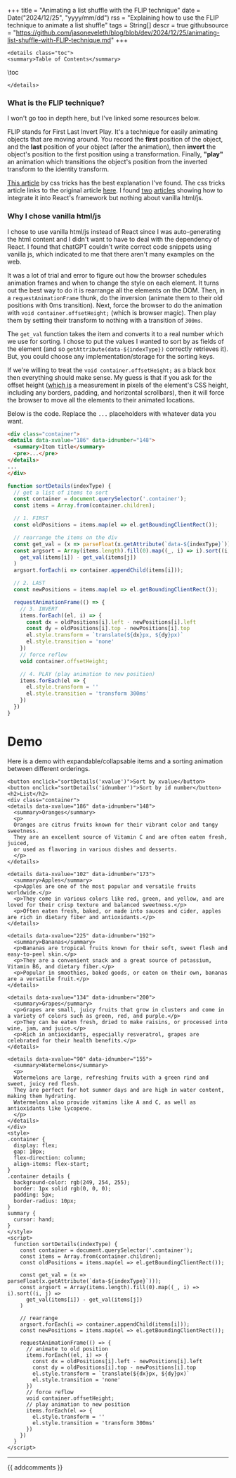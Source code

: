 +++
title = "Animating a list shuffle with the FLIP technique"
date = Date("2024/12/25", "yyyy/mm/dd")
rss = "Explaining how to use the FLIP technique to animate a list shuffle"
tags = String[]
descr = true
githubsource = "https://github.com/jasoneveleth/blog/blob/dev/2024/12/25/animating-list-shuffle-with-FLIP-technique.md"
+++
~~~
<details class="toc">
<summary>Table of Contents</summary>
~~~
\toc
~~~
</details>
~~~

### What is the FLIP technique?

I won't go too in depth here, but I've linked some resources below.

FLIP stands for First Last Invert Play. It's a technique for easily animating objects that are moving around. You record the **first** position of the object, and the **last** position of your object (after the animation), then **invert** the object's position to the first position using a transformation. Finally, **"play"** an animation which transitions the object's position from the inverted transform to the identity transform.

[This article](https://css-tricks.com/animating-layouts-with-the-flip-technique/) by css tricks has the best explanation I've found. The css tricks article links to the original article [here](https://aerotwist.com/blog/flip-your-animations/). I found [two](https://medium.com/developers-writing/animating-the-unanimatable-1346a5aab3cd) [articles](https://www.taraojo.com/post/animating-element-reordering) showing how to integrate it into React's framework but nothing about vanilla html/js.
### Why I chose vanilla html/js

I chose to use vanilla html/js instead of React since I was auto-generating the html content and I didn't want to have to deal with the dependency of React. I found that chatGPT couldn't write correct code snippets using vanilla js, which indicated to me that there aren't many examples on the web.

It was a lot of trial and error to figure out how the browser schedules animation frames and when to change the style on each element. It turns out the best way to do it is rearrange all the elements on the DOM. Then, in a `requestAnimationFrame` thunk, do the inversion (animate them to their old positions with 0ms transition). Next, force the browser to do the animation with `void container.offsetHeight;` (which is browser magic). Then play them by setting their transform to nothing with a transition of `300ms`.

The `get_val` function takes the item and converts it to a real number which we use for sorting. I chose to put the values I wanted to sort by as fields of the element (and so `getAttribute(data-${indexType})` correctly retrieves it). But, you could choose any implementation/storage for the sorting keys.

If we're willing to treat the `void container.offsetHeight;` as a black box then everything should make sense. My guess is that if you ask for the offset height ([which is](https://developer.mozilla.org/en-US/docs/Web/API/HTMLElement/offsetHeight) a measurement in pixels of the element's CSS height, including any borders, padding, and horizontal scrollbars), then it will force the browser to move all the elements to their animated locations.

Below is the code. Replace the `...` placeholders with whatever data you want.

```html
<div class="container">
<details data-xvalue="186" data-idnumber="148">
  <summary>Item title</summary>
  <pre>...</pre>
</details>
...
</div>
```

```javascript
function sortDetails(indexType) {
  // get a list of items to sort
  const container = document.querySelector('.container');
  const items = Array.from(container.children);

  // 1. FIRST
  const oldPositions = items.map(el => el.getBoundingClientRect());

  // rearrange the items on the div
  const get_val = (x => parseFloat(x.getAttribute(`data-${indexType}`)));
  const argsort = Array(items.length).fill(0).map((_, i) => i).sort((i, j) =>
    get_val(items[i]) - get_val(items[j])
  )
  argsort.forEach(i => container.appendChild(items[i]));

  // 2. LAST
  const newPositions = items.map(el => el.getBoundingClientRect());

  requestAnimationFrame(() => {
    // 3. INVERT
    items.forEach((el, i) => {
  	  const dx = oldPositions[i].left - newPositions[i].left
  	  const dy = oldPositions[i].top - newPositions[i].top
  	  el.style.transform = `translate(${dx}px, ${dy}px)`
  	  el.style.transition = 'none'
    })
    // force reflow
    void container.offsetHeight;

    // 4. PLAY (play animation to new position)
    items.forEach(el => {
  	  el.style.transform = ''
  	  el.style.transition = 'transform 300ms'
    })
  })
}
```

# Demo

Here is a demo with expandable/collapsable items and a sorting animation between different orderings.

~~~
<button onclick="sortDetails('xvalue')">Sort by xvalue</button>
<button onclick="sortDetails('idnumber')">Sort by id number</button>
<h2>List</h2>
<div class="container">
<details data-xvalue="186" data-idnumber="148">
  <summary>Oranges</summary>
  <p>
  Oranges are citrus fruits known for their vibrant color and tangy sweetness.
  They are an excellent source of Vitamin C and are often eaten fresh, juiced,
  or used as flavoring in various dishes and desserts.
  </p>
</details>

<details data-xvalue="102" data-idnumber="173">
  <summary>Apples</summary>
  <p>Apples are one of the most popular and versatile fruits worldwide.</p>
  <p>They come in various colors like red, green, and yellow, and are loved for their crisp texture and balanced sweetness.</p>
  <p>Often eaten fresh, baked, or made into sauces and cider, apples are rich in dietary fiber and antioxidants.</p>
</details>

<details data-xvalue="225" data-idnumber="192">
  <summary>Bananas</summary>
  <p>Bananas are tropical fruits known for their soft, sweet flesh and easy-to-peel skin.</p>
  <p>They are a convenient snack and a great source of potassium, Vitamin B6, and dietary fiber.</p>
  <p>Popular in smoothies, baked goods, or eaten on their own, bananas are a versatile fruit.</p>
</details>

<details data-xvalue="134" data-idnumber="200">
  <summary>Grapes</summary>
  <p>Grapes are small, juicy fruits that grow in clusters and come in a variety of colors such as green, red, and purple.</p>
  <p>They can be eaten fresh, dried to make raisins, or processed into wine, jam, and juice.</p>
  <p>Rich in antioxidants, especially resveratrol, grapes are celebrated for their health benefits.</p>
</details>

<details data-xvalue="90" data-idnumber="155">
  <summary>Watermelons</summary>
  <p>
  Watermelons are large, refreshing fruits with a green rind and sweet, juicy red flesh.
  They are perfect for hot summer days and are high in water content, making them hydrating.
  Watermelons also provide vitamins like A and C, as well as antioxidants like lycopene.
  </p>
</details>
</div>
<style>
.container {
  display: flex;
  gap: 10px;
  flex-direction: column;
  align-items: flex-start;
}
.container details {
  background-color: rgb(249, 254, 255);
  border: 1px solid rgb(0, 0, 0);
  padding: 5px;
  border-radius: 10px;
}
summary {
  cursor: hand;
}
</style>
<script>
  function sortDetails(indexType) {
    const container = document.querySelector('.container');
	const items = Array.from(container.children);
	const oldPositions = items.map(el => el.getBoundingClientRect());

	const get_val = (x => parseFloat(x.getAttribute(`data-${indexType}`)));
	const argsort = Array(items.length).fill(0).map((_, i) => i).sort((i, j) =>
	  get_val(items[i]) - get_val(items[j])
	)

	// rearrange
	argsort.forEach(i => container.appendChild(items[i]));
	const newPositions = items.map(el => el.getBoundingClientRect());

	requestAnimationFrame(() => {
	  // animate to old position
	  items.forEach((el, i) => {
		const dx = oldPositions[i].left - newPositions[i].left
		const dy = oldPositions[i].top - newPositions[i].top
		el.style.transform = `translate(${dx}px, ${dy}px)`
		el.style.transition = 'none'
	  })
	  // force reflow
	  void container.offsetHeight;
	  // play animation to new position
	  items.forEach(el => {
		el.style.transform = ''
		el.style.transition = 'transform 300ms'
	  })
    })
  }
</script>
~~~

---

{{ addcomments }}
